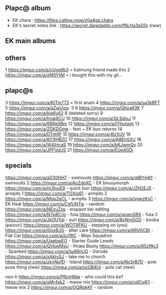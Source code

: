Plapc@ album
-
- EK chara : https://files.catbox.moe/z0a4gp.chara
- EK's secret notes link : https://secret.daredaddy.com/fNLHa3pD5r (new)

EK main albums
- 
others
-
1 https://imgur.com/a/cUggWJl < balmung friend made this
2 https://imgur.com/a/zM0YijM < i bought this with my gil...

plapc@s
-
3 https://imgur.com/a/KITm772 < first anam
4 https://imgur.com/a/oa3kBF7
5 https://imgur.com/a/aZwUjzp  :3
6 https://imgur.com/a/Qhza63K
7 https://imgur.com/a/kie6y62
8 (deleted sorry)
9 https://imgur.com/a/hnaj8CU
10 https://imgur.com/a/QLSdjoJ
11 https://imgur.com/a/6BRe5Bm
12 https://imgur.com/a/IYhutwm
13 https://imgur.com/a/ZGKDGme - feet + EK bun returns
14 https://imgur.com/a/DTntIlP
15 https://imgur.com/a/4Iz1IJV
16 https://imgur.com/a/6C9HBZC
17 https://imgur.com/a/A8EhSXU
18 https://imgur.com/a/W4IHcaS 
19 https://imgur.com/a/bKJwmQy
20 https://imgur.com/a/JPFVqUS
21 https://imgur.com/a/EUe4GDi

specials
-
https://imgur.com/a/aD30HH7 - swimsuits
https://imgur.com/a/qtBYmKf - swimsuits 2
https://imgur.com/a/AoZdpXC - EK bnuuymorph
https://imgur.com/a/nLRvuE9 - quick bun
https://imgur.com/a/JZH2EJS - armpits 1
https://imgur.com/a/TGXip61 - armpits 2
https://imgur.com/a/Mqp2eCL - armpits 3 
https://imgur.com/a/sgwzKsC - EK Heat 
https://imgur.com/a/CsfUNTw - random
https://imgur.com/a/NEzuZze - mspaint tier editing
https://imgur.com/a/NTpRCrb - futa
https://imgur.com/a/qpwnSRX - futa 2
https://imgur.com/a/JkOUYql - yuri 
https://imgur.com/a/8yNmGGD - booba (paizuri)
https://imgur.com/a/WOTRFKU - stepping on (you)
https://imgur.com/a/i0oxBJG - after care
https://imgur.com/a/6RVGCBl - Flat Cat
https://imgur.com/a/jrJ1flC - Miqo Squadron
https://imgur.com/a/UaebwEO - Starter Guide Lewds
https://imgur.com/a/QVbwMsU - Pirate Booty
https://imgur.com/a/65zfRc3 - Spanked
https://imgur.com/a/tuARnUG - Garuda
https://imgur.com/a/xAktySJ - take me to church
https://imgur.com/a/zknNpfD - Island
https://imgur.com/a/NxSrB7D - pole pose thing (new)
https://imgur.com/a/qzGB4Uj - pole cat (new)


non-h
https://imgur.com/a/PRjnHMw - who could this be?
https://imgur.com/a/sMr4sk2 - meow mix
https://imgur.com/a/odCsiK1 - meow mix 2
https://imgur.com/a/GQRpkKF - random